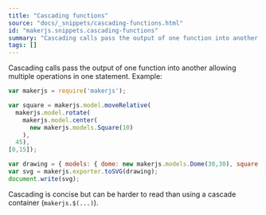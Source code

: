 ```yaml
---
title: "Cascading functions"
source: "docs/_snippets/cascading-functions.html"
id: "makerjs.snippets.cascading-functions"
summary: "Cascading calls pass the output of one function into another allowing multiple operations in one statement. Example:"
tags: []
---
```

Cascading calls pass the output of one function into another allowing multiple operations in one statement. Example:

```javascript
var makerjs = require('makerjs');

var square = makerjs.model.moveRelative(
  makerjs.model.rotate(
    makerjs.model.center(
      new makerjs.models.Square(10)
    ),
  45),
[0,15]);

var drawing = { models: { dome: new makerjs.models.Dome(30,30), square: square } };
var svg = makerjs.exporter.toSVG(drawing);
document.write(svg);
```

Cascading is concise but can be harder to read than using a cascade container (`makerjs.$(...)`).
